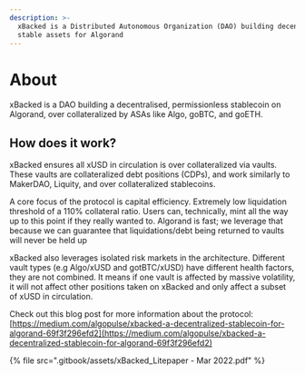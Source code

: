 ```yaml
---
description: >-
  xBacked is a Distributed Autonomous Organization (DAO) building decentralized
  stable assets for Algorand
---
```


# About

xBacked is a DAO building a decentralised, permissionless stablecoin on Algorand, over collateralized by ASAs like Algo, goBTC, and goETH.

## How does it work? <a href="#docs-internal-guid-6f74a61e-7fff-7f17-cdec-6e0307f1c772" id="docs-internal-guid-6f74a61e-7fff-7f17-cdec-6e0307f1c772"></a>

xBacked ensures all xUSD in circulation is over collateralized via vaults. These vaults are collateralized debt positions (CDPs), and work similarly to MakerDAO, Liquity, and over collateralized stablecoins.

A core focus of the protocol is capital efficiency. Extremely low liquidation threshold of a 110% collateral ratio. Users can, technically, mint all the way up to this point if they really wanted to. Algorand is fast; we leverage that because we can guarantee that liquidations/debt being returned to vaults will never be held up&#x20;

xBacked also leverages isolated risk markets in the architecture. Different vault types (e.g Algo/xUSD and gotBTC/xUSD) have different health factors, they are not combined. It means if one vault is affected by massive volatility, it will not affect other positions taken on xBacked and only affect a subset of xUSD in circulation.

Check out this blog post for more information about the protocol: [https://medium.com/algopulse/xbacked-a-decentralized-stablecoin-for-algorand-69f3f296efd2](https://medium.com/algopulse/xbacked-a-decentralized-stablecoin-for-algorand-69f3f296efd2)

{% file src=".gitbook/assets/xBacked_Litepaper - Mar 2022.pdf" %}
